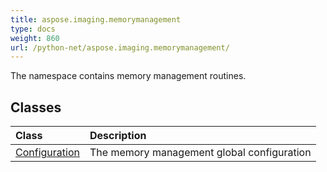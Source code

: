 ```yaml
---
title: aspose.imaging.memorymanagement
type: docs
weight: 860
url: /python-net/aspose.imaging.memorymanagement/
---
```



The namespace contains memory management routines.

## **Classes**
|**Class**|**Description**|
| :- | :- |
|[Configuration](/imaging/python-net/aspose.imaging.memorymanagement/configuration/)|The memory management global configuration|
